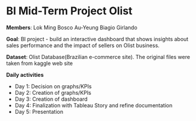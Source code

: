 # BI Mid-Term Project Olist





**Members**:
Lok Ming Bosco Au-Yeung
Biagio Girlando

**Goal**:
BI project - build an interactive dashboard that shows insights about sales performance and the impact of sellers on Olist business.

**Dataset**:
Olist Database(Brazilian e-commerce site). The original files were taken from kaggle web site

**Daily activities**
- Day 1:
Decision on graphs/KPIs
- Day 2:
Creation of graphs/KPIs
- Day 3:
Creation of dashboard
- Day 4:
Finalization with Tableau Story and refine documentation
- Day 5:
Presentation

